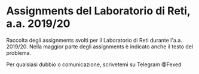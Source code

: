 # Assignments del Laboratorio di Reti, a.a. 2019/20
Raccolta degli assignments svolti per il Laboratorio di Reti durante l'a.a. 2019/20. Nella maggior parte degli assignments è indicato anche il testo del problema.

Per qualsiasi dubbio o comunicazione, scrivetemi su Telegram @Fexed
